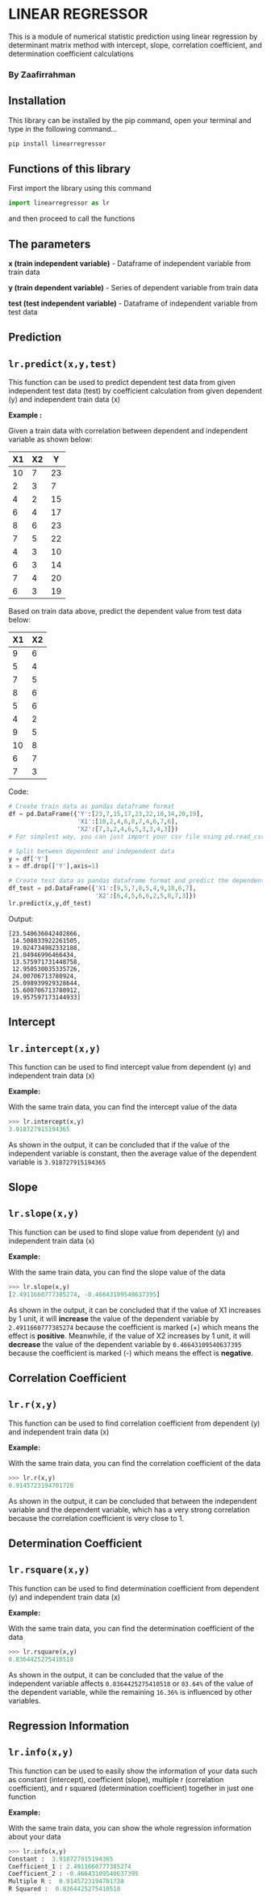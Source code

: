 # **LINEAR REGRESSOR**
This is a module of numerical statistic prediction using linear regression by determinant matrix method with intercept, slope, correlation coefficient, and determination coefficient calculations
### **By Zaafirrahman**


## **Installation**

This library can be installed by the pip command, open your terminal and type in the following command...

```python
pip install linearregressor
```

## **Functions of this library**

First import the library using this command 
```python
import linearregressor as lr
```
 and then proceed to call the functions
 
 
## **The parameters**

**x (train independent variable)** - Dataframe of independent variable from train data

**y (train dependent variable)** - Series of dependent variable from train data

**test (test independent variable)** - Dataframe of independent variable from test data


## Prediction

## `lr.predict(x,y,test)`

This function can be used to predict dependent test data from given independent test data (test) by coefficient calculation from given dependent (y) and independent train data (x)

**Example :**

Given a train data with correlation between dependent and independent variable as shown below:

| X1   | X2   | Y    |
| ---- | ---- | ---- |
| 10   | 7    | 23   |
| 2    | 3    | 7    |
| 4    | 2    | 15   |
| 6    | 4    | 17   |
| 8    | 6    | 23   |
| 7    | 5    | 22   |
| 4    | 3    | 10   |
| 6    | 3    | 14   |
| 7    | 4    | 20   |
| 6    | 3    | 19   |

Based on train data above, predict the dependent value from test data below:

| X1   | X2   |
| ---- | ---- |
| 9    | 6    |
| 5    | 4    |
| 7    | 5    |
| 8    | 6    |
| 5    | 6    |
| 4    | 2    |
| 9    | 5    |
| 10   | 8    |
| 6    | 7    |
| 7    | 3    |

Code:
```python
# Create train data as pandas dataframe format
df = pd.DataFrame({'Y':[23,7,15,17,23,22,10,14,20,19],
                   'X1':[10,2,4,6,8,7,4,6,7,6],
                   'X2':[7,3,2,4,6,5,3,3,4,3]})
# For simplest way, you can just import your csv file using pd.read_csv() function

# Split between dependent and independent data
y = df['Y']
x = df.drop(['Y'],axis=1)

# Create test data as pandas dataframe format and predict the dependent value
df_test = pd.DataFrame({'X1':[9,5,7,8,5,4,9,10,6,7],
                        'X2':[6,4,5,6,6,2,5,8,7,3]})
lr.predict(x,y,df_test)
```
Output:
```
[23.540636042402866,
 14.508833922261505,
 19.024734982332188,
 21.04946996466434,
 13.575971731448758,
 12.950530035335726,
 24.00706713780924,
 25.098939929328644,
 15.600706713780912,
 19.957597173144933]
```

## Intercept

## `lr.intercept(x,y)`

This function can be used to find intercept value from dependent (y) and independent train data (x)

**Example:**

With the same train data, you can find the intercept value of the data

```python
>>> lr.intercept(x,y)
3.918727915194365
```
As shown in the output, it can be concluded that if the value of the independent variable is constant, then the average value of the dependent variable is `3.918727915194365`


## Slope

## `lr.slope(x,y)`

This function can be used to find slope value from dependent (y) and independent train data (x)

**Example:**

With the same train data, you can find the slope value of the data

```python
>>> lr.slope(x,y)
[2.4911660777385274, -0.46643109540637395]
```
As shown in the output, it can be concluded that if the value of X1 increases by 1 unit, it will **increase** the value of the dependent variable by `2.4911660777385274` because the coefficient is marked (+) which means the effect is **positive**.
Meanwhile, if the value of X2 increases by 1 unit, it will **decrease** the value of the dependent variable by `0.46643109540637395` because the coefficient is marked (-) which means the effect is **negative**.


## Correlation Coefficient

## `lr.r(x,y)`

This function can be used to find correlation coefficient from dependent (y) and independent train data (x)

**Example:**

With the same train data, you can find the correlation coefficient of the data

```python
>>> lr.r(x,y)
0.9145723194701728
```
As shown in the output, it can be concluded that between the independent variable and the dependent variable, which has a very strong correlation because the correlation coefficient is very close to 1.


## Determination Coefficient

## `lr.rsquare(x,y)`

This function can be used to find determination coefficient from dependent (y) and independent train data (x)

**Example:**

With the same train data, you can find the determination coefficient of the data

```python
>>> lr.rsquare(x,y)
0.8364425275410518
```
As shown in the output, it can be concluded that the value of the independent variable affects `0.8364425275410518` or `83.64%` of the value of the dependent variable, while the remaining `16.36%` is influenced by other variables.


## Regression Information

## `lr.info(x,y)`

This function can be used to easily show the information of your data such as constant (intercept), coefficient (slope), multiple r (correlation coefficient), and r squared (determination coefficient) together in just one function

**Example:**

With the same train data, you can show the whole regression information about your data

```python
>>> lr.info(x,y)
Constant :  3.918727915194365
Coefficient_1 : 2.4911660777385274
Coefficient_2 : -0.46643109540637395
Multiple R :  0.9145723194701728
R Squared :  0.8364425275410518
```
